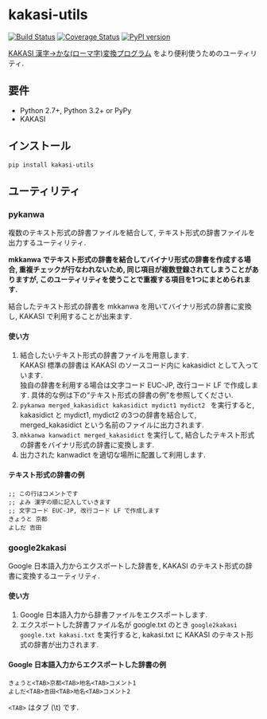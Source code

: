 kakasi-utils
============

[![Build Status](https://travis-ci.org/403JFW/kakasi-utils.svg?branch=master)](https://travis-ci.org/403JFW/kakasi-utils)
[![Coverage Status](https://coveralls.io/repos/403JFW/kakasi-utils/badge.png?branch=master)](https://coveralls.io/r/403JFW/kakasi-utils?branch=master)
[![PyPI version](https://badge.fury.io/py/kakasi-utils.png)](http://badge.fury.io/py/kakasi-utils)

[KAKASI 漢字→かな(ローマ字)変換プログラム](http://kakasi.namazu.org) をより便利使うためのユーティリティ.

要件
----
* Python 2.7+, Python 3.2+ or PyPy
* KAKASI

インストール
------------
```
pip install kakasi-utils
```

ユーティリティ
--------------

### pykanwa
複数のテキスト形式の辞書ファイルを結合して, テキスト形式の辞書ファイルを出力するユーティリティ.

**mkkanwa でテキスト形式の辞書を結合してバイナリ形式の辞書を作成する場合, 重複チェックが行なわれないため, 同じ項目が複数登録されてしまうことがありますが, このユーティリティを使うことで重複する項目を1つにまとめられます.**

結合したテキスト形式の辞書を mkkanwa を用いてバイナリ形式の辞書に変換し, KAKASI で利用することが出来ます.

#### 使い方
1. 結合したいテキスト形式の辞書ファイルを用意します.  
KAKASI 標準の辞書は KAKASI のソースコード内に kakasidict として入っています.  
独自の辞書を利用する場合は文字コード EUC-JP, 改行コード LF で作成します. 具体的な例は下の“テキスト形式の辞書の例”を参照してください.
2. `pykanwa merged_kakasidict kakasidict mydict1 mydict2 ` を実行すると, kakasidict と mydict1, mydict2 の3つの辞書を結合して, merged_kakasidict という名前のファイルに出力されます.
3. `mkkanwa kanwadict merged_kakasidict` を実行して, 結合したテキスト形式の辞書をバイナリ形式の辞書に変換します.
4. 出力された kanwadict を適切な場所に配置して利用します.

#### テキスト形式の辞書の例
```
;; この行はコメントです
;; よみ 漢字の順に記入していきます
;; 文字コード EUC-JP, 改行コード LF で作成します
きょうと 京都
よしだ 吉田
```

### google2kakasi
Google 日本語入力からエクスポートした辞書を, KAKASI のテキスト形式の辞書に変換するユーティリティ.

#### 使い方
1. Google 日本語入力から辞書ファイルをエクスポートします.
2. エクスポートした辞書ファイル名が google.txt のとき `google2kakasi google.txt kakasi.txt` を実行すると, kakasi.txt に KAKASI のテキスト形式の辞書が出力されます.

#### Google 日本語入力からエクスポートした辞書の例
```
きょうと<TAB>京都<TAB>地名<TAB>コメント1
よしだ<TAB>吉田<TAB>地名<TAB>コメント2
```
`<TAB>` はタブ (\t) です.
